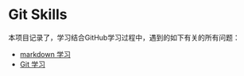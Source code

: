# Git Skills

本项目记录了，学习结合GitHub学习过程中，遇到的如下有关的所有问题：

- [markdown 学习](./markdown学习.md)
- [Git 学习](./Git学习.md)

